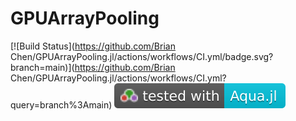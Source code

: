 # GPUArrayPooling

[![Build Status](https://github.com/Brian Chen/GPUArrayPooling.jl/actions/workflows/CI.yml/badge.svg?branch=main)](https://github.com/Brian Chen/GPUArrayPooling.jl/actions/workflows/CI.yml?query=branch%3Amain)
[![Aqua](https://raw.githubusercontent.com/JuliaTesting/Aqua.jl/master/badge.svg)](https://github.com/JuliaTesting/Aqua.jl)
